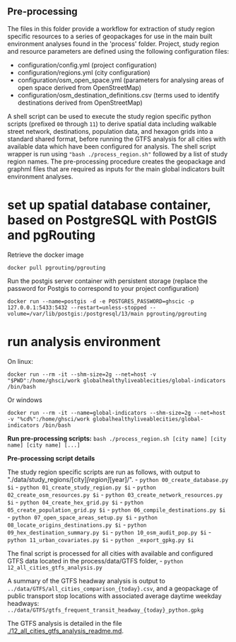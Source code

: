 ## Pre-processing
The files in this folder provide a workflow for extraction of study region specific resources to a series of geopackages for use in the main built environment analyses found in the 'process' folder.
Project, study region and resource parameters are defined using the following configuration files:

- configuration/config.yml (project configuration)
- configuration/regions.yml (city configuration)
- configuration/osm_open_space.yml (parameters for analysing areas of open space derived from OpenStreetMap)
- configuration/osm_destination_definitions.csv (terms used to identify destinations derived from OpenStreetMap)

A shell script can be used to execute the study region specific python scripts (prefixed `00` through `11`) to derive spatial data including walkable street network, destinations, population data, and hexagon grids into a standard shared format, before running the GTFS analysis for all cities with available data which have been configured for analysis. The shell script wrapper is run using `"bash ./process_region.sh"` followed by a list of study region names. The pre-processing procedure creates the geopackage and graphml files that are required as inputs for the main global indicators built environment analyses.

# set up spatial database container, based on PostgreSQL with PostGIS and pgRouting
Retrieve the docker image
```
docker pull pgrouting/pgrouting
```

Run the postgis server container with persistent storage (replace the password for Postgis to correspond to your project configuration)
```
docker run --name=postgis -d -e POSTGRES_PASSWORD=ghscic -p 127.0.0.1:5433:5432 --restart=unless-stopped --volume=/var/lib/postgis:/postgresql/13/main pgrouting/pgrouting
```

# run analysis environment
On linux:
```
docker run --rm -it --shm-size=2g --net=host -v "$PWD":/home/ghsci/work globalhealthyliveablecities/global-indicators /bin/bash
```
Or windows
```
docker run --rm -it --name=global-indicators --shm-size=2g --net=host -v "%cd%":/home/ghsci/work globalhealthyliveablecities/global-indicators /bin/bash
```

**Run pre-processing scripts:** `bash ./process_region.sh [city name] [city name] [city name] [...]`

**Pre-processing script details**

The study region specific scripts are run as follows, with output to "./data/study_regions/[city]_[region]_[year]/".
	-    `python 00_create_database.py $i`
	-    `python 01_create_study_region.py $i`
	-    `python 02_create_osm_resources.py $i`
	-    `python 03_create_network_resources.py $i`
	-    `python 04_create_hex_grid.py $i`
	-    `python 05_create_population_grid.py $i`
	-    `python 06_compile_destinations.py $i`
	-    `python 07_open_space_areas_setup.py $i`
	-    `python 08_locate_origins_destinations.py $i`
	-    `python 09_hex_destination_summary.py $i`
	-    `python 10_osm_audit_pop.py $i`
	-    `python 11_urban_covariates.py $i`
	-    `python _export_gpkg.py $i`

The final script is processed for all cities with available and configured GTFS data located in the process/data/GTFS folder,
    -   `python 12_all_cities_gtfs_analysis.py`

A summary of the GTFS headway analysis is output to `../data/GTFS/all_cities_comparison_{today}.csv`, and a geopackage of public transport stop locations with associated average daytime weekday headways:
`../data/GTFS/gtfs_frequent_transit_headway_{today}_python.gpkg`

The GTFS analysis is detailed in the file [./12_all_cities_gtfs_analysis_readme.md](./12_all_cities_gtfs_analysis_readme.md).
